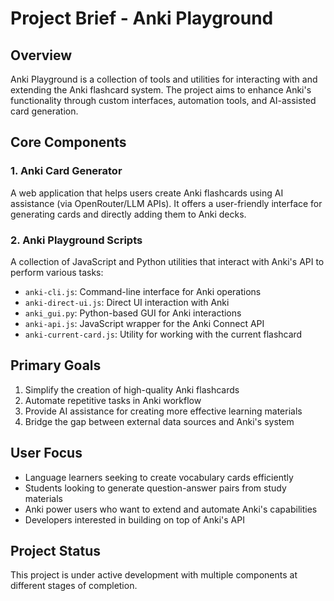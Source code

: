 # Project Brief - Anki Playground

## Overview
Anki Playground is a collection of tools and utilities for interacting with and extending the Anki flashcard system. The project aims to enhance Anki's functionality through custom interfaces, automation tools, and AI-assisted card generation.

## Core Components

### 1. Anki Card Generator
A web application that helps users create Anki flashcards using AI assistance (via OpenRouter/LLM APIs). It offers a user-friendly interface for generating cards and directly adding them to Anki decks.

### 2. Anki Playground Scripts
A collection of JavaScript and Python utilities that interact with Anki's API to perform various tasks:
- `anki-cli.js`: Command-line interface for Anki operations
- `anki-direct-ui.js`: Direct UI interaction with Anki
- `anki_gui.py`: Python-based GUI for Anki interactions
- `anki-api.js`: JavaScript wrapper for the Anki Connect API
- `anki-current-card.js`: Utility for working with the current flashcard

## Primary Goals
1. Simplify the creation of high-quality Anki flashcards
2. Automate repetitive tasks in Anki workflow
3. Provide AI assistance for creating more effective learning materials
4. Bridge the gap between external data sources and Anki's system

## User Focus
- Language learners seeking to create vocabulary cards efficiently
- Students looking to generate question-answer pairs from study materials
- Anki power users who want to extend and automate Anki's capabilities
- Developers interested in building on top of Anki's API

## Project Status
This project is under active development with multiple components at different stages of completion.
